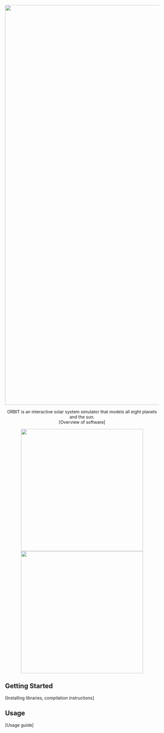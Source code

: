 <div align="center">
    <img src="Assets/banner/banner.png" width="1309">

ORBIT is an interactive solar system simulator that models all eight planets and the sun.<br>
[Overview of software]
    <p>
        <img src="Assets/banner/main.gif" width="400">
        <img src="Assets/banner/gravity.gif" width="400">
    </p>
</div>

## Getting Started
[Installing libraries, compilation instructions]

## Usage
[Usage guide]